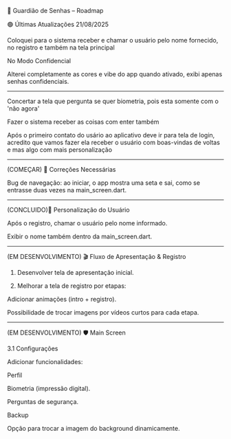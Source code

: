 📖 Guardião de Senhas – Roadmap

🟢 Últimas Atualizações 21/08/2025

Coloquei para o sistema receber e chamar o usuário pelo nome fornecido, no registro e também na tela principal

No Modo Confidencial

Alterei completamente as cores e vibe do app quando ativado, exibi apenas senhas confidenciais.


---
Concertar a tela que pergunta se quer biometria, pois esta somente com o 'não agora'

Fazer o sistema receber as coisas com enter também

Após o primeiro contato do usário ao aplicativo deve ir para tela de login, acredito que vamos fazer ela receber o usuário com boas-vindas de voltas e mas algo com mais personalização

---

(COMEÇAR) 🔧 Correções Necessárias

Bug de navegação: ao iniciar, o app mostra uma seta e sai, como se entrasse duas vezes na main_screen.dart.

---

(CONCLUIDO)👤 Personalização do Usuário

Após o registro, chamar o usuário pelo nome informado.

Exibir o nome também dentro da main_screen.dart.



---

(EM DESENVOLVIMENTO) 🎬 Fluxo de Apresentação & Registro

1. Desenvolver tela de apresentação inicial.

2. Melhorar a tela de registro por etapas:

Adicionar animações (intro + registro).

Possibilidade de trocar imagens por vídeos curtos para cada etapa.

---

(EM DESENVOLVIMENTO) 🛡️ Main Screen

3.1 Configurações

Adicionar funcionalidades:

Perfil

Biometria (impressão digital).

Perguntas de segurança.

Backup

Opção para trocar a imagem do background dinamicamente.



